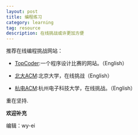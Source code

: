 ```yaml
---
layout: post
title: 编程练习
category: learning
tag: resource
description: 在线挑战或许更加方便 
---
```


推荐在线编程挑战网站：

+ [TopCoder](http://www.topcoder.com/):一个程序设计比赛的网站。（English）

+ [北大ACM](http://poj.org/):北京大学，在线挑战（English）

+ [杭电ACM](http://acm.hdu.edu.cn/):杭州电子科技大学，在线挑战。（English）

重在坚持.

**欢迎补充**

编辑：wy-ei